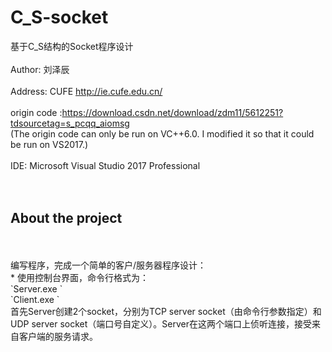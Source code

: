 # C_S-socket
 基于C_S结构的Socket程序设计
<br/>
<br/>
Author: 刘泽辰
<br/>
<br/>
Address: CUFE http://ie.cufe.edu.cn/
<br/>
<br/>
origin code :https://download.csdn.net/download/zdm11/5612251?tdsourcetag=s_pcqq_aiomsg
<br/>
(The origin code can only be run on VC++6.0. I modified it so that it could be run on VS2017.)
<br/>
<br/>
IDE: Microsoft Visual Studio 2017 Professional
<br/>
<br/>
<br/>
## About the project
<br/>
<br/>
编写程序，完成一个简单的客户/服务器程序设计：<br/>
* 使用控制台界面，命令行格式为：<br/>
   `Server.exe <TCP server port>` <br/>
   `Client.exe <TCP Server IP> <TCP Server Port>` <br/>
首先Server创建2个socket，分别为TCP server socket（由命令行参数指定）和UDP server socket（端口号自定义）。Server在这两个端口上侦听连接，接受来自客户端的服务请求。
